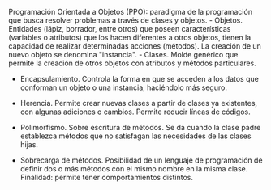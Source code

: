 Programación Orientada a Objetos (PPO): paradigma de la programación que busca resolver problemas a través de clases y objetos. 
    - Objetos. Entidades (lápiz, borrador, entre otros) que poseen características (variables o atributos) que los hacen diferentes a otros objetos, tienen la capacidad de realizar determinadas acciones (métodos). La creación de un nuevo objeto se denomina "instancia". 
    - Clases. Molde genérico que permite la creación de otros objetos con atributos y métodos particulares.

- Encapsulamiento. Controla la forma en que se acceden a los datos que conforman un objeto o una instancia, haciéndolo más seguro. 

- Herencia. Permite crear nuevas clases a partir de clases ya existentes, con algunas adiciones o cambios. Permite reducir líneas de códigos.

- Polimorfismo. Sobre escritura de métodos. Se da cuando la clase padre establezca métodos que no satisfagan las necesidades de las clases hijas. 

- Sobrecarga de métodos. Posibilidad de un lenguaje de programación de definir dos o más métodos con el mismo nombre en la misma clase. Finalidad: permite tener comportamientos distintos. 